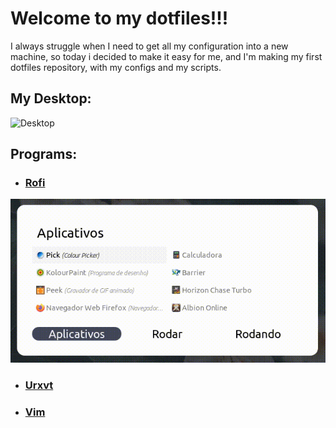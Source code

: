 # Welcome to my dotfiles!!!

I always struggle when I need to get all my configuration into a new machine, so today i decided to make it easy for me, and I'm making my first dotfiles repository, with my configs and my scripts.

## My Desktop:
![Desktop](https://raw.githubusercontent.com/Arthurcn96/dotfiles/master/.images/Desktop.gif)


## Programs:
 - ### [Rofi](https://github.com/davatorium/rofi)
  ![rofi](https://raw.githubusercontent.com/Arthurcn96/dotfiles/master/.images/animado.gif)
 - ### [Urxvt](https://wiki.archlinux.org/index.php/Rxvt-unicode)
 - ### [Vim](https://github.com/vim/vim)


